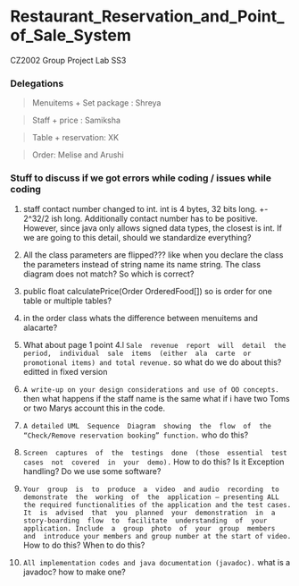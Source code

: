 # Restaurant_Reservation_and_Point_of_Sale_System
CZ2002 Group Project Lab SS3

### Delegations 
> Menuitems + Set package : Shreya

> Staff +  price : Samiksha 

> Table + reservation: XK

> Order: Melise and Arushi


### Stuff to discuss if we got errors while coding / issues while coding 

1. staff contact number changed to int. int is 4 bytes, 32 bits long. +- 2^32/2 ish long. Additionally contact number has to be positive. However, since java only allows signed data types, the closest is int. If we are going to this detail, should we standardize everything?

2. All the class parameters are flipped??? like when you declare the class the parameters instead of string name its name string. The class diagram does not match? So which is correct?

3. public float calculatePrice(Order OrderedFood[]) so is order for one table or multiple tables?

4. in the order class whats the difference between menuitems and alacarte? 


6. What about page 1 point 4.l `Sale  revenue  report  will  detail  the  period,  individual  sale  items  (either  ala  carte  or  promotional items) and total revenue.` so what do we do about this? editted in fixed version 

7. `A write-up on your design considerations and use of OO concepts.` 
         then what happens if the staff name is the same what if i have two Toms or two Marys account this in the code. 


8. `A detailed UML  Sequence  Diagram  showing  the  flow  of  the “Check/Remove reservation booking” function.`  who do this?

9. `Screen  captures  of  the  testings  done  (those  essential  test  cases  not  covered  in  your  demo).` How to do this? Is it Exception handling? Do we use some software? 

10. `Your  group  is  to  produce  a  video  and audio  recording  to  demonstrate  the  working  of  the  application – presenting ALL the required functionalities of the application and the test cases. It  is  advised  that  you  planned  your  demonstration  in  a  story-boarding  flow  to  facilitate  understanding  of  your  application. Include  a  group  photo  of  your  group  members  and  introduce your members and group number at the start of video.` How to do this? When to do this?


11. `All implementation codes and java documentation (javadoc).` what is a javadoc? how to make one?


